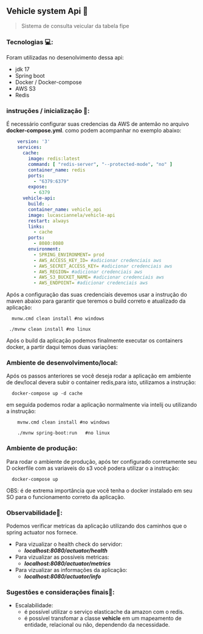 ## Vehicle system Api 🚀

> Sistema de consulta veicular da tabela fipe

### Tecnologias 💻:

Foram utilizadas no desenolvimento dessa api:

- jdk 17
- Spring boot
- Docker / Docker-compose
- AWS S3
- Redis

### instruções / inicialização 📃:

É necessário configurar suas credencias da AWS de antemão no arquivo **docker-compose.yml**.
como podem acompanhar no exemplo abaixo:

```yaml
    version: '3'
    services:
      cache:
        image: redis:latest
        command: [ "redis-server", "--protected-mode", "no" ]
        container_name: redis
        ports:
          - "6379:6379"
        expose:
          - 6379
      vehicle-api:
        build: .
        container_name: vehicle_api
        image: lucasciannela/vehicle-api
        restart: always
        links:
          - cache
        ports:
          - 8080:8080
        environment:
          - SPRING_ENVIRONMENT= prod
          - AWS_ACCESS_KEY_ID= #adicionar credenciais aws 
          - AWS_SECRET_ACCESS_KEY= #adicionar credenciais aws
          - AWS_REGION= #adicionar credenciais aws
          - AWS_S3_BUCKET_NAME= #adicionar credenciais aws
          - AWS_ENDPOINT= #adicionar credenciais aws

```

Após a configuração das suas credenciais devemos usar a instrução do maven abaixo para garantir
que teremos o build correto e atualizado da aplicação:

```shell
  mvnw.cmd clean install #no windows
  
 ./mvnw clean install #no linux
```

Após o build da aplicação podemos finalmente executar os containers docker,
a partir daqui temos duas variações:

### Ambiente de desenvolvimento/local:

Após os passos anteriores se você deseja rodar a aplicação em ambiente de dev/local devera subir o container
redis,para isto, utilizamos a instrução:

```shell
  docker-compose up -d cache 
```

em seguida podemos rodar a aplicação normalmente via intelij ou utilizando a instrução:

```shell
    mvnw.cmd clean install #no windows

    ./mvnw spring-boot:run   #no linux
```

### Ambiente de produção:

Para rodar o ambiente de produção, após ter configurado corretamente seu D ockerfile com as variaveis do s3
você podera utilizar o a instrução:

````shell
  docker-compose up  
````

OBS: é de extrema importância que você tenha o docker instalado em seu SO para o funcionamento correto da aplicação.

### Observabilidade🔎:

Podemos verificar metricas da aplicação utilizando dos caminhos que o spring actuator nos fornece.

- Para vizualizar o health check do servidor:
    - ***localhost:8080/actuator/health***
- Para vizualizar as possíveis metricas:
    - ***localhost:8080/actuator/metrics***
- Para vizualizar as informações da aplicação:
    - ***localhost:8080/actuator/info***

### Sugestões e considerações finais📗:

- Escalabilidade:
    -  é possível utilizar o serviço elasticache da amazon com o redis.
    -  é possível transfomar a classe **vehicle** em um mapeamento de entidade, relacional ou não, dependendo da necessidade.
